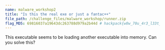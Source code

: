 ```yaml
---
name: malware_workshop2
title: "Is this the real exe or just a fantac++"
file_path: /challenge_files/malware_workshop/runner.zip
flag_MD5: 69816037a19643dc263788d979a2b44d # hackpack{w0w_70u_4r3_l33t_h4x0r}
---
```

This executable seems to be loading another executable into memory. Can you solve this? 